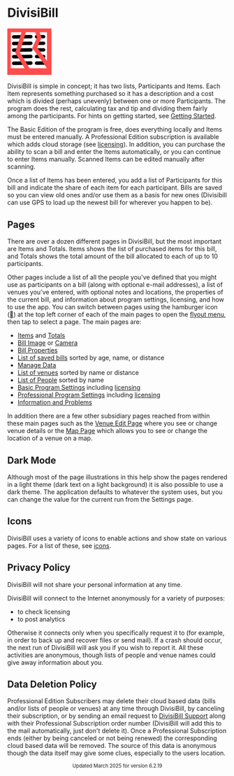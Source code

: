 ﻿# DivisiBill

<img alt="Logo" src="divisibill_scalable_red.svg" style="width:20%"/>

DivisiBill is simple in concept; it has two lists, Participants and Items. Each Item represents something purchased so it has
a description and a cost which is divided (perhaps unevenly) between one or more Participants.
The program does the rest, calculating tax and tip and dividing them fairly among the participants. For hints on getting started, see [Getting Started](gettingstarted.html).

The Basic Edition of the program is free, does everything locally and Items must be entered manually.
A Professional Edition subscription is available which adds cloud storage (see [licensing](licensing.html)).
In addition, you can purchase the ability to scan a bill and enter the Items automatically, or you can continue to enter Items manually. Scanned Items can be edited manually after scanning.  

Once a list of Items has been entered, you add a list of Participants for this bill and indicate the share of each item for each participant. Bills are saved so you can view old ones and/or use them as a basis for new ones (Divisibill can use GPS to load up the newest bill for wherever you happen to be).

## Pages

There are over a dozen different pages in DivisiBill, but the most important are Items and Totals. Items shows the list of purchased items for this bill, and Totals shows the total amount of the bill allocated to each of up to 10 participants.

Other pages include a list of all the people you've defined that you might use as participants on a bill (along with optional e-mail addresses), a list of venues you've entered, with optional notes and locations, the properties of the current
bill, and information about program settings, licensing, and how to use the app. You can switch between pages using the hamburger icon (<u>&#xF035C;</u>) at 
the top left corner of each of the main pages to open the [flyout menu](flyout.html), then tap to select a 
page. The main pages are:

- [Items](lineitemspage.html) and [Totals](totalspage.html)
- [Bill Image](imagepage.html) or [Camera](camerapage.html)
- [Bill Properties](propertiespage.html)
- [List of saved bills](meallistpage.html) sorted by age, name, or distance
- [Manage Data](datamanagementpage.html)
- [List of venues](venuelistviewpage.html) sorted by name or distance
- [List of People](peoplelistpage.html) sorted by name
- [Basic Program Settings](settingspagebasic.html) including [licensing](licensing.html)
- [Professional Program Settings](settingspage.html) including [licensing](licensing.html)
- [Information and Problems](aboutpage.html)

In addition there are a few other subsidiary pages reached from within these main pages such as the  [Venue Edit Page](venueeditpage.html) where you see or change venue details or the [Map Page](mappage.html) which allows you to see or change the location of a venue on a map.

## Dark Mode

Although most of the page illustrations in this help show the pages rendered in a light theme (dark text on a light background) it is also possible to use a dark theme. The application defaults to whatever the system uses, but you can change the value for the current run from the Settings page.

## Icons

DivisiBill uses a variety of icons to enable actions and show state on various pages. For a list of these, see [icons](icons.html).

## Privacy Policy

DivisiBill will not share your personal information at any time.

DivisiBill will connect to the Internet anonymously for a variety of purposes:

- to check licensing
- to post analytics

Otherwise it connects only when you specifically request it to (for example, in order to back up and recover files or send mail). If a crash should occur, the next run of DivisiBill will ask you if you wish to report it. All these activities are anonymous, though lists of people and venue names could give away information about you.

## Data Deletion Policy

Professional Edition Subscribers may delete their cloud based data (bills and/or lists of people or venues) at any time through DivisiBill, by canceling their subscription, or by sending an email request to [DivisiBill Support](mailto:support@autopl.us) along with their Professional Subscription order number (DivisiBill will add this to the mail automatically, just don't delete it). Once a Professional Subscription ends (either by being canceled or not being renewed) the corresponding cloud based data will be removed. The source of this data is anonymous though the data itself may give some clues, especially to the users location.

<p style="Text-align:center; font-size: 0.8em">Updated March 2025 for version 6.2.19</p>